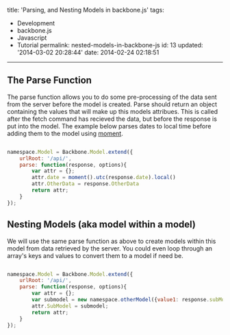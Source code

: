 title: 'Parsing, and Nesting Models in backbone.js'
tags:

  - Development
  - backbone.js
  - Javascript
  - Tutorial
permalink: nested-models-in-backbone-js
id: 13
updated: '2014-03-02 20:28:44'
date: 2014-02-24 02:18:51
---


## The Parse Function
The parse function allows you to do some pre-processing of the data sent from the server before the model is created. Parse should return an object containing the values that will make up this models attribues. This is called after the fetch command has recieved the data, but before the response is put into the model. The example below parses dates to local time before adding them to the model using  [moment](http://momentjs.com/).
<!-- more -->
```javascript

namespace.Model = Backbone.Model.extend({
    urlRoot: '/api/',
    parse: function(response, options){
    	var attr = {};
        attr.date = moment().utc(response.date).local()  
        attr.OtherData = response.OtherData
        return attr;
    }
});
```

## Nesting Models (aka model within a model)

We will use the same parse function as above to create models within this model from data retrieved by the server. You could even loop through an array's keys and values to convert them to a model if need be.


```javascript

namespace.Model = Backbone.Model.extend({
    urlRoot: '/api/',
    parse: function(response, options){
    	var attr = {};
        var submodel = new namespace.otherModel({value1: response.subModelArray.value1, value2: response.subModelArray.value2 });
        attr.SubModel = submodel;
        return attr;
    }
});
```

